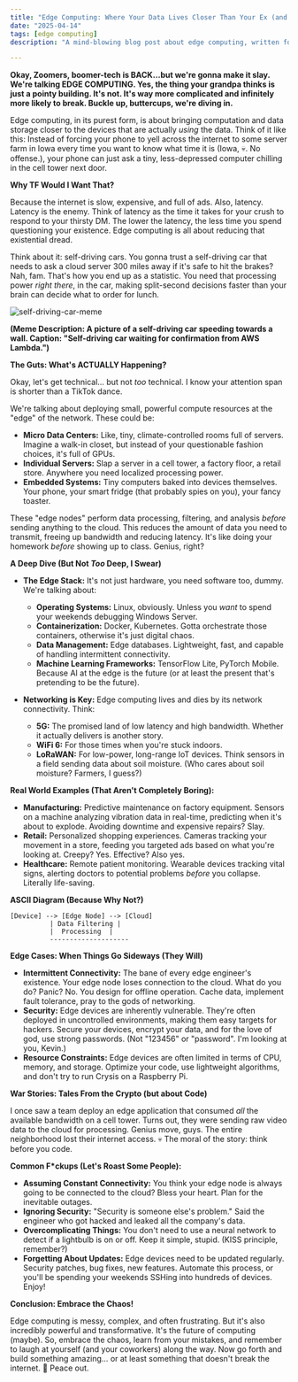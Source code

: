 ```yaml
---
title: "Edge Computing: Where Your Data Lives Closer Than Your Ex (and Just as Messy)"
date: "2025-04-14"
tags: [edge computing]
description: "A mind-blowing blog post about edge computing, written for chaotic Gen Z engineers."

---
```


**Okay, Zoomers, boomer-tech is BACK…but we're gonna make it slay. We're talking EDGE COMPUTING. Yes, the thing your grandpa thinks is just a pointy building. It's not. It's way more complicated and infinitely more likely to break. Buckle up, buttercups, we're diving in.**

Edge computing, in its purest form, is about bringing computation and data storage closer to the devices that are actually *using* the data. Think of it like this: Instead of forcing your phone to yell across the internet to some server farm in Iowa every time you want to know what time it is (Iowa, 💀. No offense.), your phone can just ask a tiny, less-depressed computer chilling in the cell tower next door.

**Why TF Would I Want That?**

Because the internet is slow, expensive, and full of ads. Also, latency. Latency is the enemy. Think of latency as the time it takes for your crush to respond to your thirsty DM. The lower the latency, the less time you spend questioning your existence. Edge computing is all about reducing that existential dread.

Think about it: self-driving cars. You gonna trust a self-driving car that needs to ask a cloud server 300 miles away if it's safe to hit the brakes? Nah, fam. That's how you end up as a statistic. You need that processing power *right there*, in the car, making split-second decisions faster than your brain can decide what to order for lunch.

![self-driving-car-meme](https://i.kym-cdn.com/photos/images/newsfeed/001/937/098/3c0.jpg)

**(Meme Description: A picture of a self-driving car speeding towards a wall. Caption: "Self-driving car waiting for confirmation from AWS Lambda.")**

**The Guts: What's ACTUALLY Happening?**

Okay, let's get technical… but not *too* technical. I know your attention span is shorter than a TikTok dance.

We're talking about deploying small, powerful compute resources at the "edge" of the network. These could be:

*   **Micro Data Centers:** Like, tiny, climate-controlled rooms full of servers. Imagine a walk-in closet, but instead of your questionable fashion choices, it's full of GPUs.
*   **Individual Servers:** Slap a server in a cell tower, a factory floor, a retail store. Anywhere you need localized processing power.
*   **Embedded Systems:** Tiny computers baked into devices themselves. Your phone, your smart fridge (that probably spies on you), your fancy toaster.

These "edge nodes" perform data processing, filtering, and analysis *before* sending anything to the cloud. This reduces the amount of data you need to transmit, freeing up bandwidth and reducing latency. It's like doing your homework *before* showing up to class. Genius, right?

**A Deep Dive (But Not *Too* Deep, I Swear)**

*   **The Edge Stack:** It's not just hardware, you need software too, dummy. We're talking about:
    *   **Operating Systems:** Linux, obviously. Unless you *want* to spend your weekends debugging Windows Server.
    *   **Containerization:** Docker, Kubernetes. Gotta orchestrate those containers, otherwise it's just digital chaos.
    *   **Data Management:** Edge databases. Lightweight, fast, and capable of handling intermittent connectivity.
    *   **Machine Learning Frameworks:** TensorFlow Lite, PyTorch Mobile. Because AI at the edge is the future (or at least the present that's pretending to be the future).

*   **Networking is Key:** Edge computing lives and dies by its network connectivity. Think:
    *   **5G:** The promised land of low latency and high bandwidth. Whether it actually delivers is another story.
    *   **WiFi 6:** For those times when you're stuck indoors.
    *   **LoRaWAN:** For low-power, long-range IoT devices. Think sensors in a field sending data about soil moisture. (Who cares about soil moisture? Farmers, I guess?)

**Real World Examples (That Aren't Completely Boring):**

*   **Manufacturing:** Predictive maintenance on factory equipment. Sensors on a machine analyzing vibration data in real-time, predicting when it's about to explode. Avoiding downtime and expensive repairs? Slay.
*   **Retail:** Personalized shopping experiences. Cameras tracking your movement in a store, feeding you targeted ads based on what you're looking at. Creepy? Yes. Effective? Also yes.
*   **Healthcare:** Remote patient monitoring. Wearable devices tracking vital signs, alerting doctors to potential problems *before* you collapse. Literally life-saving.

**ASCII Diagram (Because Why Not?)**

```
[Device] --> [Edge Node] --> [Cloud]
          | Data Filtering |
          |  Processing  |
          --------------------
```

**Edge Cases: When Things Go Sideways (They Will)**

*   **Intermittent Connectivity:** The bane of every edge engineer's existence. Your edge node loses connection to the cloud. What do you do? Panic? No. You design for offline operation. Cache data, implement fault tolerance, pray to the gods of networking.
*   **Security:** Edge devices are inherently vulnerable. They're often deployed in uncontrolled environments, making them easy targets for hackers. Secure your devices, encrypt your data, and for the love of god, use strong passwords. (Not "123456" or "password". I'm looking at you, Kevin.)
*   **Resource Constraints:** Edge devices are often limited in terms of CPU, memory, and storage. Optimize your code, use lightweight algorithms, and don't try to run Crysis on a Raspberry Pi.

**War Stories: Tales From the Crypto (but about Code)**

I once saw a team deploy an edge application that consumed *all* the available bandwidth on a cell tower. Turns out, they were sending raw video data to the cloud for processing. Genius move, guys. The entire neighborhood lost their internet access. 💀 The moral of the story: think before you code.

**Common F\*ckups (Let's Roast Some People):**

*   **Assuming Constant Connectivity:** You think your edge node is always going to be connected to the cloud? Bless your heart. Plan for the inevitable outages.
*   **Ignoring Security:** "Security is someone else's problem." Said the engineer who got hacked and leaked all the company's data.
*   **Overcomplicating Things:** You don't need to use a neural network to detect if a lightbulb is on or off. Keep it simple, stupid. (KISS principle, remember?)
*   **Forgetting About Updates:** Edge devices need to be updated regularly. Security patches, bug fixes, new features. Automate this process, or you'll be spending your weekends SSHing into hundreds of devices. Enjoy!

**Conclusion: Embrace the Chaos!**

Edge computing is messy, complex, and often frustrating. But it's also incredibly powerful and transformative. It's the future of computing (maybe). So, embrace the chaos, learn from your mistakes, and remember to laugh at yourself (and your coworkers) along the way. Now go forth and build something amazing… or at least something that doesn't break the internet. 🙏 Peace out.
